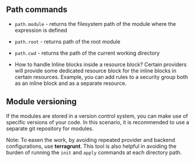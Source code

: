 ## Path commands

- `path.module` - returns the filesystem path of the module where the expression is defined
- `path.root` - returns path of the root module
- `path.cwd` - returns the path of the current working directory


- How to handle Inline blocks inside a resource block?
    Certain providers will provide some dedicated resource block for the inline blocks in certain resources. Example, you can add rules to a security group both as an inline block and as a separate resource.

## Module versioning

If the modules are stored in a version control system, you can make use of specific versions of your code. In this scenario, it is recommended to use a separate git repository for modules. 

Note: To easen the work, by avoiding repeated provider and backend configurations, use **terragrunt**. This tool is also helpful in avoiding the burden of running the `init` and `apply` commands at each directory path.
